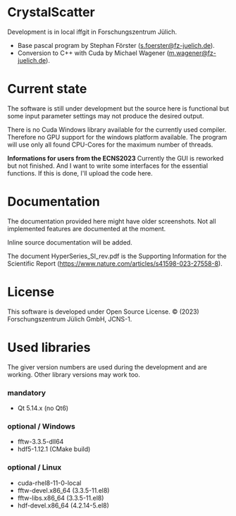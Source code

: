 # CrystalScatter
Development is in local iffgit in Forschungszentrum Jülich.

- Base pascal program by Stephan Förster (s.foerster@fz-juelich.de).
- Conversion to C++ with Cuda by Michael Wagener (m.wagener@fz-juelich.de).

# Current state
The software is still under development but the source here is functional
but some input parameter settings may not produce the desired output.

There is no Cuda Windows library available for the currently used compiler.
Therefore no GPU support for the windows platform available. The program
will use only all found CPU-Cores for the maximum number of threads.

**Informations for users from the ECNS2023**
Currently the GUI is reworked but not finished. And I want to write some
interfaces for the essential functions. If this is done, I'll upload the
code here.

# Documentation
The documentation provided here might have older screenshots.
Not all implemented features are documented at the moment.

Inline source documentation will be added.

The document HyperSeries_SI_rev.pdf is the Supporting Information for the
Scientific Report (https://www.nature.com/articles/s41598-023-27558-8).

# License
This software is developed under Open Source License.
© (2023) Forschungszentrum Jülich GmbH, JCNS-1.

# Used libraries
The giver version numbers are used during the development and are working.
Other library versions may work too.

### mandatory
- Qt 5.14.x (no Qt6)

### optional / Windows
- fftw-3.3.5-dll64
- hdf5-1.12.1 (CMake build)

### optional / Linux
- cuda-rhel8-11-0-local
- fftw-devel.x86_64 (3.3.5-11.el8)
- fftw-libs.x86_64 (3.3.5-11.el8)
- hdf-devel.x86_64 (4.2.14-5.el8)

